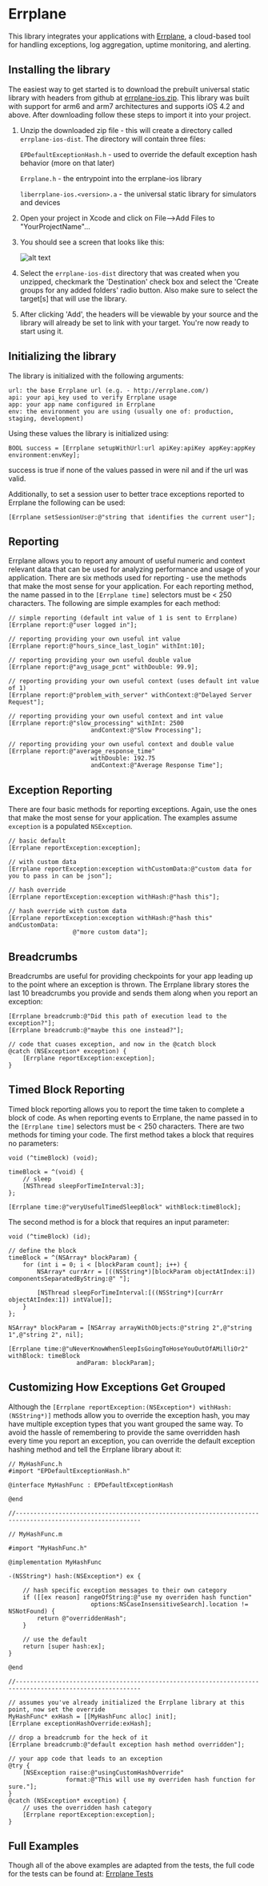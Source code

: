 Errplane
========
This library integrates your applications with [Errplane](http://errplane.com), a cloud-based tool for handling exceptions, log aggregation, uptime monitoring, and alerting.

Installing the library
----------------------
The easiest way to get started is to download the prebuilt universal static library with headers from github at [errplane-ios.zip](https://github.com/errplane/errplane-ios/errplane-ios-dist/errplane-ios.zip).
This library was built with support for arm6 and arm7 architectures and supports iOS 4.2 and above.  After downloading follow these steps to import it into your project.

1.  Unzip the downloaded zip file - this will create a directory called `errplane-ios-dist`.  The directory will contain three files:

    `EPDefaultExceptionHash.h` - used to override the default exception hash behavior (more on that later)
    
    `Errplane.h` - the entrypoint into the errplane-ios library
    
    `liberrplane-ios.<version>.a` - the universal static library for simulators and devices

2.  Open your project in Xcode and click on File-->Add Files to "YourProjectName"...
3.  You should see a screen that looks like this:

    ![alt text](errplane-ios-dist/importLib.png "Import Library Files")

4.  Select the `errplane-ios-dist` directory that was created when you unzipped, checkmark the 'Destination' check box and select the 'Create groups for any added folders' radio button.
    Also make sure to select the target[s] that will use the library.
5.  After clicking 'Add', the headers will be viewable by your source and the library will already be set to link with your target.  You're now ready to start using it. 

Initializing the library
------------------------
The library is initialized with the following arguments:

    url: the base Errplane url (e.g. - http://errplane.com/)
    api: your api_key used to verify Errplane usage
    app: your app name configured in Errplane
    env: the environment you are using (usually one of: production, staging, development)

Using these values the library is initialized using:

    BOOL success = [Errplane setupWithUrl:url apiKey:apiKey appKey:appKey environment:envKey];

success is true if none of the values passed in were nil and if the url was valid.

Additionally, to set a session user to better trace exceptions reported to Errplane the following can be used:

    [Errplane setSessionUser:@"string that identifies the current user"];

Reporting
---------
Errplane allows you to report any amount of useful numeric and context relevant data that can be used for analyzing performance and usage of your application.
There are six methods used for reporting - use the methods that make the most sense for your application.  For each reporting method, the name passed in to the `[Errplane time]` selectors must be < 250 characters.
The following are simple examples for each method:

    // simple reporting (default int value of 1 is sent to Errplane)
    [Errplane report:@"user logged in"];
    
    // reporting providing your own useful int value
    [Errplane report:@"hours_since_last_login" withInt:10];
    
    // reporting providing your own useful double value
    [Errplane report:@"avg_usage_pcnt" withDouble: 99.9];
    
    // reporting providing your own useful context (uses default int value of 1)
    [Errplane report:@"problem_with_server" withContext:@"Delayed Server Request"];
    
    // reporting providing your own useful context and int value
    [Errplane report:@"slow_processing" withInt: 2500
                           andContext:@"Slow Processing"];
    
    // reporting providing your own useful context and double value
    [Errplane report:@"average_response_time"
                           withDouble: 192.75
                           andContext:@"Average Response Time"];


Exception Reporting
-------------------
There are four basic methods for reporting exceptions.  Again, use the ones that make the most sense for your application.  The examples assume `exception` is a populated `NSException`.

    // basic default
    [Errplane reportException:exception];
    
    // with custom data
    [Errplane reportException:exception withCustomData:@"custom data for you to pass in can be json"];
    
    // hash override
    [Errplane reportException:exception withHash:@"hash this"];
    
    // hash override with custom data
    [Errplane reportException:exception withHash:@"hash this" andCustomData:
                      @"more custom data"];

Breadcrumbs
-----------
Breadcrumbs are useful for providing checkpoints for your app leading up to the point where an exception is thrown.  The Errplane library
stores the last 10 breadcrumbs you provide and sends them along when you report an exception:

    [Errplane breadcrumb:@"Did this path of execution lead to the exception?"];
    [Errplane breadcrumb:@"maybe this one instead?"];
    
    // code that cuases exception, and now in the @catch block
    @catch (NSException* exception) {
        [Errplane reportException:exception];
    }


Timed Block Reporting
---------------------
Timed block reporting allows you to report the time taken to complete a block of code.  As when reporting events to Errplane, the name passed in to the `[Errplane time]` selectors must be < 250 characters.
There are two methods for timing your code.  The first method takes a block that requires no parameters:

    void (^timeBlock) (void);
    
    timeBlock = ^(void) {
        // sleep
        [NSThread sleepForTimeInterval:3];
    };
    
    [Errplane time:@"veryUsefulTimedSleepBlock" withBlock:timeBlock];
    
The second method is for a block that requires an input parameter:

    void (^timeBlock) (id);
    
    // define the block
    timeBlock = ^(NSArray* blockParam) {
        for (int i = 0; i < [blockParam count]; i++) {
            NSArray* currArr = [((NSString*)[blockParam objectAtIndex:i]) componentsSeparatedByString:@" "];
            
            [NSThread sleepForTimeInterval:[((NSString*)[currArr objectAtIndex:1]) intValue]];
        }
    };
    
    NSArray* blockParam = [NSArray arrayWithObjects:@"string 2",@"string 1",@"string 2", nil];
    
    [Errplane time:@"uNeverKnowWhenSleepIsGoingToHoseYouOutOfAMilliOr2" withBlock: timeBlock
                       andParam: blockParam];
    

Customizing How Exceptions Get Grouped
--------------------------------------
Although the `[Errplane reportException:(NSException*) withHash:(NSString*)]` methods allow you to override the exception hash, you may have
multiple exception types that you want grouped the same way.  To avoid the hassle of remembering to provide the same overridden hash every time
you report an exception, you can override the default exception hashing method and tell the Errplane library about it:

    // MyHashFunc.h
    #import "EPDefaultExceptionHash.h"

    @interface MyHashFunc : EPDefaultExceptionHash
    
    @end

    //---------------------------------------------------------------------------------------------------------
    
    // MyHashFunc.m
    
    #import "MyHashFunc.h"

    @implementation MyHashFunc

    -(NSString*) hash:(NSException*) ex {
    
        // hash specific exception messages to their own category
        if ([[ex reason] rangeOfString:@"use my overriden hash function"
                           options:NSCaseInsensitiveSearch].location != NSNotFound) {
            return @"overriddenHash";
        }
    
        // use the default
        return [super hash:ex];
    }

    @end
    
    //---------------------------------------------------------------------------------------------------------
    
    // assumes you've already initialized the Errplane library at this point, now set the override
    MyHashFunc* exHash = [[MyHashFunc alloc] init];
    [Errplane exceptionHashOverride:exHash];
    
    // drop a breadcrumb for the heck of it
    [Errplane breadcrumb:@"default exception hash method overridden"];
    
    // your app code that leads to an exception
    @try {
        [NSException raise:@"usingCustomHashOverride"
                    format:@"This will use my overriden hash function for sure."];
    }
    @catch (NSException* exception) {
        // uses the overridden hash category
        [Errplane reportException:exception];
    }

Full Examples
-------------
Though all of the above examples are adapted from the tests, the full code for the tests can be found at:
[Errplane Tests](https://github.com/errplane/errplane-ios/errplane-iosTests/ErrplaneTest.m)

